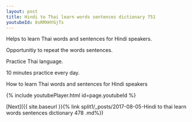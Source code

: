 ```yaml
---
layout: post
title: Hindi to Thai learn words sentences dictionary 751 
youtubeId: 8sRMXHYGjTs
---
```

 
 
Helps to learn Thai words and sentences for Hindi speakers.

Opportunitiy to repeat the words sentences. 

Practice Thai language. 
 
10 minutes practice every day. 
 
How to learn Thai words and sentences for Hindi speakers 
 
{% include youtubePlayer.html id=page.youtubeId %}
 
 
[Next]({{ site.baseurl }}{% link  split1/_posts/2017-08-05-Hindi to thai learn words sentences dictionary 478 .md%})
 
